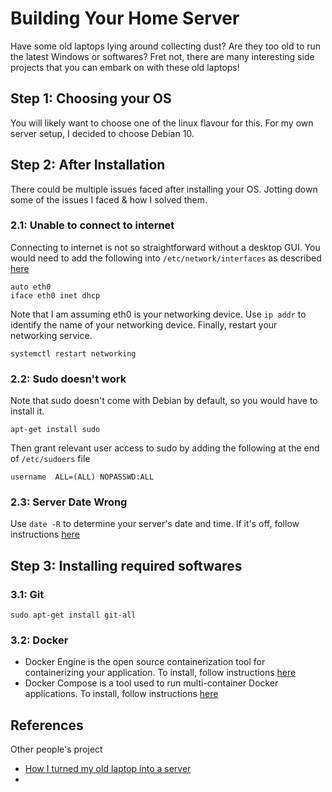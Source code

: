 # Building Your Home Server

Have some old laptops lying around collecting dust? 
Are they too old to run the latest Windows or softwares? 
Fret not, there are many interesting side projects that you can embark on with these old laptops!

## Step 1: Choosing your OS

You will likely want to choose one of the linux flavour for this.
For my own server setup, I decided to choose Debian 10.

## Step 2: After Installation

There could be multiple issues faced after installing your OS.
Jotting down some of the issues I faced & how I solved them.

### 2.1: Unable to connect to internet

Connecting to internet is not so straightforward without a desktop GUI.
You would need to add the following into `/etc/network/interfaces` as described [here](https://askubuntu.com/questions/330093/cant-connect-to-a-wired-connection)

```
auto eth0
iface eth0 inet dhcp
```

Note that I am assuming eth0 is your networking device. Use `ip addr` to identify the name of your networking device.
Finally, restart your networking service.

```
systemctl restart networking
```

### 2.2: Sudo doesn't work

Note that sudo doesn't come with Debian by default, so you would have to install it.

```
apt-get install sudo
```

Then grant relevant user access to sudo by adding the following at the end of `/etc/sudoers` file

```
username  ALL=(ALL) NOPASSWD:ALL
```

### 2.3: Server Date Wrong

Use `date -R` to determine your server's date and time. If it's off, follow instructions [here](https://wiki.debian.org/NTP)

## Step 3: Installing required softwares

### 3.1: Git

```
sudo apt-get install git-all
```

### 3.2: Docker

- Docker Engine is the open source containerization tool for containerizing your application. To install, follow instructions [here](https://docs.docker.com/engine/install/debian/)
- Docker Compose is a tool used to run multi-container Docker applications. To install, follow instructions [here](https://docs.docker.com/compose/install/)

## References

Other people's project
- [How I turned my old laptop into a server](https://dev.to/jayesh_w/this-is-how-i-turned-my-old-laptop-into-a-server-1elf)
- 
